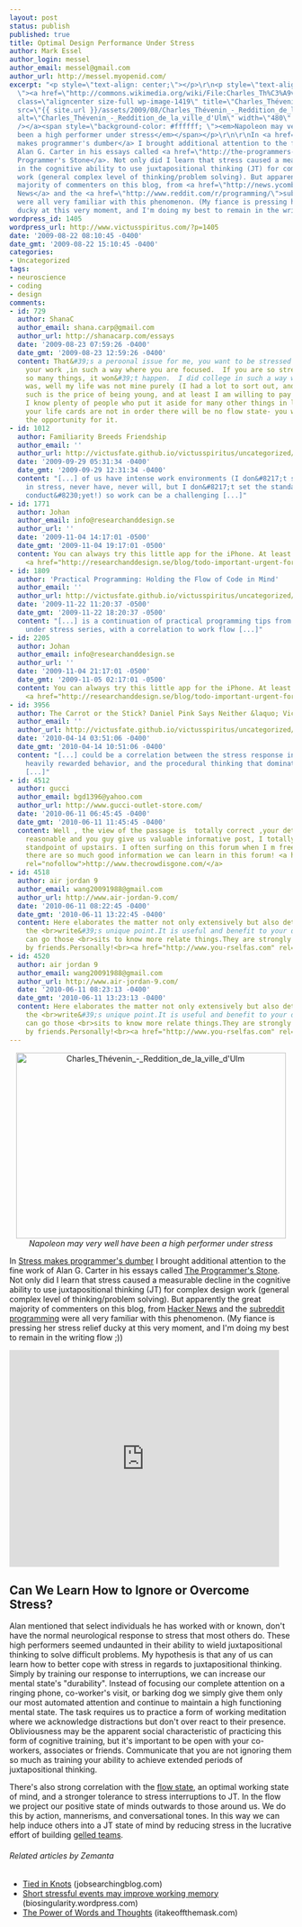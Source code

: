 ```yaml
---
layout: post
status: publish
published: true
title: Optimal Design Performance Under Stress
author: Mark Essel
author_login: messel
author_email: messel@gmail.com
author_url: http://messel.myopenid.com/
excerpt: "<p style=\"text-align: center;\"></p>\r\n<p style=\"text-align: center;
  \"><a href=\"http://commons.wikimedia.org/wiki/File:Charles_Th%C3%A9venin_-_Reddition_de_la_ville_d'Ulm.jpg\"><img
  class=\"aligncenter size-full wp-image-1419\" title=\"Charles_Thévenin_-_Reddition_de_la_ville_d'Ulm\"
  src=\"{{ site.url }}/assets/2009/08/Charles_Thévenin_-_Reddition_de_la_ville_dUlm.jpg\"
  alt=\"Charles_Thévenin_-_Reddition_de_la_ville_d'Ulm\" width=\"480\" height=\"330\"
  /></a><span style=\"background-color: #ffffff; \"><em>Napoleon may very well have
  been a high performer under stress</em></span></p>\r\n\r\nIn <a href=\"http://victusfate.github.io/victusspiritus/uncategorized/2009/04/12/stress-makes-programmers-dumber/\">Stress
  makes programmer's dumber</a> I brought additional attention to the fine work of
  Alan G. Carter in his essays called <a href=\"http://the-programmers-stone.com/about/\">The
  Programmer's Stone</a>. Not only did I learn that stress caused a measurable decline
  in the cognitive ability to use juxtapositional thinking (JT) for complex design
  work (general complex level of thinking/problem solving). But apparently the great
  majority of commenters on this blog, from <a href=\"http://news.ycombinator.com/news\">Hacker
  News</a> and the <a href=\"http://www.reddit.com/r/programming/\">subreddit programming</a>
  were all very familiar with this phenomenon. (My fiance is pressing her stress relief
  ducky at this very moment, and I'm doing my best to remain in the writing flow ;))"
wordpress_id: 1405
wordpress_url: http://www.victusspiritus.com/?p=1405
date: '2009-08-22 08:10:45 -0400'
date_gmt: '2009-08-22 15:10:45 -0400'
categories:
- Uncategorized
tags:
- neuroscience
- coding
- design
comments:
- id: 729
  author: ShanaC
  author_email: shana.carp@gmail.com
  author_url: http://shanacarp.com/essays
  date: '2009-08-23 07:59:26 -0400'
  date_gmt: '2009-08-23 12:59:26 -0400'
  content: That&#39;s a peroonal issue for me, you want to be stressed about one thing,
    your work ,in such a way where you are focused.  If you are so stressed about
    so many things, it won&#39;t happen.  I did college in such a way where my life
    was, well my life was not mine purely (I had a lot to sort out, and still do,
    such is the price of being young, and at least I am willing to pay that price,
    I know plenty of people who put it aside for many other things in life)<br>If
    your life cards are not in order there will be no flow state- you won&#39;t have
    the opportunity for it.
- id: 1012
  author: Familiarity Breeds Friendship
  author_email: ''
  author_url: http://victusfate.github.io/victusspiritus/uncategorized/2009/09/29/familiarity-breeds-friendship/
  date: '2009-09-29 05:31:34 -0400'
  date_gmt: '2009-09-29 12:31:34 -0400'
  content: "[...] of us have intense work environments (I don&#8217;t see the value
    in stress, never have, never will, but I don&#8217;t set the standard on business
    conduct&#8230;yet!) so work can be a challenging [...]"
- id: 1771
  author: Johan
  author_email: info@researchanddesign.se
  author_url: ''
  date: '2009-11-04 14:17:01 -0500'
  date_gmt: '2009-11-04 19:17:01 -0500'
  content: You can always try this little app for the iPhone. At least check it out.
    <a href="http://researchanddesign.se/blog/todo-important-urgent-for-iphone/" rel="nofollow">http://researchanddesign.se/blog/todo-important...</a>
- id: 1809
  author: 'Practical Programming: Holding the Flow of Code in Mind'
  author_email: ''
  author_url: http://victusfate.github.io/victusspiritus/uncategorized/2009/11/22/practical-programming-holding-the-flow-of-code-in-mind/
  date: '2009-11-22 11:20:37 -0500'
  date_gmt: '2009-11-22 18:20:37 -0500'
  content: "[...] is a continuation of practical programming tips from the design
    under stress series, with a correlation to work flow [...]"
- id: 2205
  author: Johan
  author_email: info@researchanddesign.se
  author_url: ''
  date: '2009-11-04 21:17:01 -0500'
  date_gmt: '2009-11-05 02:17:01 -0500'
  content: You can always try this little app for the iPhone. At least check it out.
    <a href="http://researchanddesign.se/blog/todo-important-urgent-for-iphone/" rel="nofollow">http://researchanddesign.se/blog/todo-important...</a>
- id: 3956
  author: The Carrot or the Stick? Daniel Pink Says Neither &laquo; Victus Spiritus
  author_email: ''
  author_url: http://victusfate.github.io/victusspiritus/uncategorized/2010/04/14/the-carrot-or-the-stick-daniel-pink-says-neither/
  date: '2010-04-14 03:51:06 -0400'
  date_gmt: '2010-04-14 10:51:06 -0400'
  content: "[...] could be a correlation between the stress response induced from
    heavily rewarded behavior, and the procedural thinking that dominates focused,
    [...]"
- id: 4512
  author: gucci
  author_email: bgd1396@yahoo.com
  author_url: http://www.gucci-outlet-store.com/
  date: '2010-06-11 06:45:45 -0400'
  date_gmt: '2010-06-11 11:45:45 -0400'
  content: Well , the view of the passage is  totally correct ,your details is really
    reasonable and you guy give us valuable informative post, I totally agree the
    standpoint of upstairs. I often surfing on this forum when I m free and I find
    there are so much good information we can learn in this forum! <a href="http://www.thecrowdisgone.com/"
    rel="nofollow">http://www.thecrowdisgone.com/</a>
- id: 4518
  author: air jordan 9
  author_email: wang20091988@gmail.com
  author_url: http://www.air-jordan-9.com/
  date: '2010-06-11 08:22:45 -0400'
  date_gmt: '2010-06-11 13:22:45 -0400'
  content: Here elaborates the matter not only extensively but also detailly .I support
    the <br>write&#39;s unique point.It is useful and benefit to your daily life.You
    can go those <br>sits to know more relate things.They are strongly recommended
    by friends.Personally!<br><a href="http://www.you-rselfas.com" rel="nofollow">www.you-rselfas.com</a>
- id: 4520
  author: air jordan 9
  author_email: wang20091988@gmail.com
  author_url: http://www.air-jordan-9.com/
  date: '2010-06-11 08:23:13 -0400'
  date_gmt: '2010-06-11 13:23:13 -0400'
  content: Here elaborates the matter not only extensively but also detailly .I support
    the <br>write&#39;s unique point.It is useful and benefit to your daily life.You
    can go those <br>sits to know more relate things.They are strongly recommended
    by friends.Personally!<br><a href="http://www.you-rselfas.com" rel="nofollow">www.you-rselfas.com</a>
---
```

<p style="text-align: center;">
<p style="text-align: center; "><a href="http://commons.wikimedia.org/wiki/File:Charles_Th%C3%A9venin_-_Reddition_de_la_ville_d'Ulm.jpg"><img class="aligncenter size-full wp-image-1419" title="Charles_Thévenin_-_Reddition_de_la_ville_d'Ulm" src="{{ site.url }}/assets/2009/08/Charles_Thévenin_-_Reddition_de_la_ville_dUlm.jpg" alt="Charles_Thévenin_-_Reddition_de_la_ville_d'Ulm" width="480" height="330" /></a><span style="background-color: #ffffff; "><em>Napoleon may very well have been a high performer under stress</em></span></p>
<p>In <a href="http://victusfate.github.io/victusspiritus/uncategorized/2009/04/12/stress-makes-programmers-dumber/">Stress makes programmer's dumber</a> I brought additional attention to the fine work of Alan G. Carter in his essays called <a href="http://the-programmers-stone.com/about/">The Programmer's Stone</a>. Not only did I learn that stress caused a measurable decline in the cognitive ability to use juxtapositional thinking (JT) for complex design work (general complex level of thinking/problem solving). But apparently the great majority of commenters on this blog, from <a href="http://news.ycombinator.com/news">Hacker News</a> and the <a href="http://www.reddit.com/r/programming/">subreddit programming</a> were all very familiar with this phenomenon. (My fiance is pressing her stress relief ducky at this very moment, and I'm doing my best to remain in the writing flow ;))<a id="more"></a><a id="more-1405"></a></p>
<p><object classid="clsid:d27cdb6e-ae6d-11cf-96b8-444553540000" width="480" height="385" codebase="http://download.macromedia.com/pub/shockwave/cabs/flash/swflash.cab#version=6,0,40,0"><param name="allowFullScreen" value="true" /><param name="allowscriptaccess" value="always" /><param name="src" value="http://www.youtube.com/v/KOy02JqS-tA&amp;hl=en&amp;fs=1&amp;color1=0x006699&amp;color2=0x54abd6" /><param name="allowfullscreen" value="true" /><embed type="application/x-shockwave-flash" width="480" height="385" src="http://www.youtube.com/v/KOy02JqS-tA&amp;hl=en&amp;fs=1&amp;color1=0x006699&amp;color2=0x54abd6" allowscriptaccess="always" allowfullscreen="true"></embed></object></p>
<h2>Can We Learn How to Ignore or Overcome Stress?</h2>
<p>Alan mentioned that select individuals he has worked with or known, don't have the normal neurological response to stress that most others do. These high performers seemed undaunted in their ability to wield juxtapositional thinking to solve difficult problems. My hypothesis is that any of us can learn how to better cope with stress in regards to juxtapositional thinking. Simply by training our response to interruptions, we can increase our mental state's "durability". Instead of focusing our complete attention on a ringing phone, co-worker's visit, or barking dog we simply give them only our most automated attention and continue to maintain a high functioning mental state. The task requires us to practice a form of working meditation where we acknowledge distractions but don't over react to their presence. Obliviousness may be the apparent social characteristic of practicing this form of cognitive training, but it's important to be open with your co-workers, associates or friends. Communicate that you are not ignoring them so much as training your ability to achieve extended periods of juxtapositional thinking.</p>
<p>There's also strong correlation with the <a href="http://victusfate.github.io/victusspiritus/uncategorized/2009/07/03/human-condition-flow-is-action-experiencing/">flow state</a>, an optimal working state of mind, and a stronger tolerance to stress interruptions to JT. In the flow we project our positive state of minds outwards to those around us. We do this by action, mannerisms, and conversational tones. In this way we can help induce others into a JT state of mind by reducing stress in the lucrative effort of building <a href="http://the-programmers-stone.com/about/">gelled teams</a>.</p>
<h6 class="zemanta-related-title" style="font-size:1em;">Related articles by Zemanta</h6>
<ul class="zemanta-article-ul">
<li class="zemanta-article-ul-li"><a href="http://jobsearchingblog.com/2009/06/15/tied-in-knots/">Tied in Knots</a> (jobsearchingblog.com)</li>
<li class="zemanta-article-ul-li"><a href="http://biosingularity.wordpress.com/2009/07/26/short-stressful-events-may-improve-working-memory/">Short stressful events may improve working memory</a> (biosingularity.wordpress.com)</li>
<li class="zemanta-article-ul-li"><a href="http://itakeoffthemask.com/motivational-sayings/the-power-of-words-and-thoughts/">The Power of Words and Thoughts</a> (itakeoffthemask.com)</li>
</ul>

